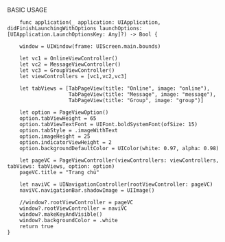 

BASIC USAGE

        func application(_ application: UIApplication, didFinishLaunchingWithOptions launchOptions: [UIApplication.LaunchOptionsKey: Any]?) -> Bool {
        
        window = UIWindow(frame: UIScreen.main.bounds)
        
        let vc1 = OnlineViewController()
        let vc2 = MessageViewController()
        let vc3 = GroupViewController()
        let viewControllers = [vc1,vc2,vc3]
        
        let tabViews = [TabPageView(title: "Online", image: "online"),
                        TabPageView(title: "Message", image: "message"),
                        TabPageView(title: "Group", image: "group")]
        
        let option = PageViewOption()
        option.tabViewHeight = 65
        option.tabViewTextFont = UIFont.boldSystemFont(ofSize: 15)
        option.tabStyle = .imageWithText
        option.imageHeight = 25
        option.indicatorViewHeight = 2
        option.backgroundDefaultColor = UIColor(white: 0.97, alpha: 0.98)
        
        let pageVC = PageViewController(viewControllers: viewControllers, tabViews: tabViews, option: option)
        pageVC.title = "Trang chủ"
        
        let naviVC = UINavigationController(rootViewController: pageVC)
        naviVC.navigationBar.shadowImage = UIImage()
        
        //window?.rootViewController = pageVC
        window?.rootViewController = naviVC
        window?.makeKeyAndVisible()
        window?.backgroundColor = .white
        return true
    }
